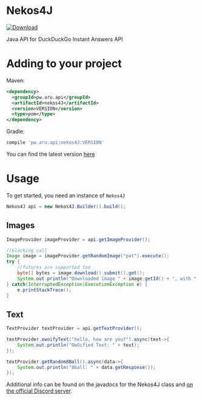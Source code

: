 # Nekos4J
[ ![Download](https://api.bintray.com/packages/adriantodt/maven/nekos4J/images/download.svg) ](https://bintray.com/adriantodt/maven/Nekos4J/_latestVersion)

Java API for DuckDuckGo Instant Answers API

# Adding to your project

Maven:
```xml
<dependency>
  <groupId>pw.aru.api</groupId>
  <artifactId>nekos4J</artifactId>
  <version>VERSION</version>
  <type>pom</type>
</dependency>
```
Gradle:
```gradle
compile 'pw.aru.api:nekos4J:VERSION'
```

You can find the latest version [here](https://bintray.com/adriantodt/maven/nekos4J)

# Usage

To get started, you need an instance of `Nekos4J`
```java
Nekos4J api = new Nekos4J.Builder().build();
```

## Images 

```java
ImageProvider imageProvider = api.getImageProvider();

//blocking call
Image image = imageProvider.getRandomImage("pat").execute();
try {
    //futures are supported too
    byte[] bytes = image.download().submit().get();
    System.out.println("Downloaded image " + image.getId() + ", with " + bytes.length + " bytes");
} catch(InterruptedException|ExecutionException e) {
    e.printStackTrace();
}
```

## Text 

```java
TextProvider textProvider = api.getTextProvider();

textProvider.owoifyText("hello, how are you?").async(text->{
    System.out.println("OwOified Text: " + text);
});

textProvider.getRandom8Ball().async(data->{
    System.out.println("8ball: " + data.getResponse());
});
```

Additional info can be found on the javadocs for the Nekos4J class and [on the official Discord server](https://discord.gg/BARzYz8).
